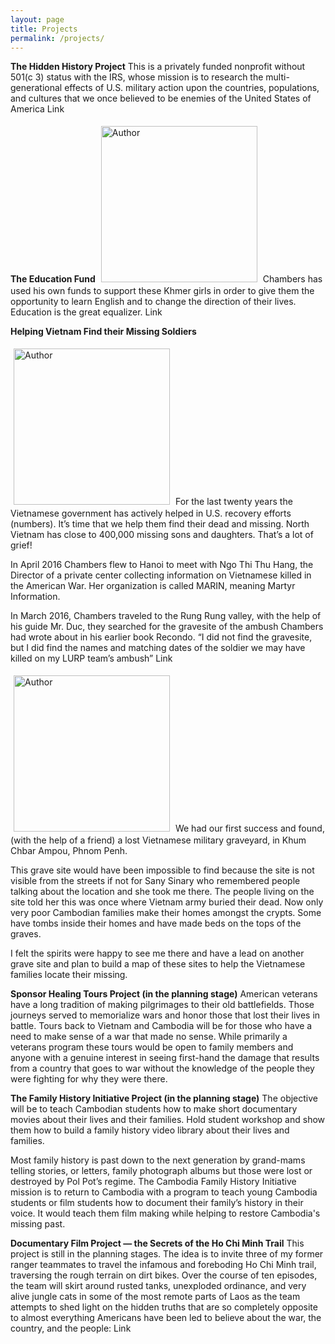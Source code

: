 ```yaml
---
layout: page
title: Projects
permalink: /projects/
---
```


**The Hidden History Project**
This is a privately funded nonprofit without 501(c 3) status with the IRS, whose mission is to research the multi-generational effects of U.S. military action upon the countries, populations, and cultures that we once believed to be enemies of the United States of America Link

**The Education Fund**
<img class=" img-responsive img-rounded" style="height: 250px; margin: 5px;" src="{{ site.url }}/images/the_edu_fund.jpg" alt="Author"/>
Chambers has used his own funds to support these Khmer girls in order to give them the opportunity to learn English and to change the direction of their lives. Education is the great equalizer. Link

**Helping Vietnam Find their Missing Soldiers**

<img class="pull-right img-responsive img-rounded" style="height: 250px; margin: 5px;" src="{{ site.url }}/images/helping_vn_find_their_missing_soldiers.jpg" alt="Author"/>
For the last twenty years the Vietnamese government has actively helped in U.S. recovery efforts (numbers). It’s time that we help them find their dead and missing. North Vietnam has close to 400,000 missing sons and daughters. That’s a lot of grief!

In April 2016 Chambers flew to Hanoi to meet with Ngo Thi Thu Hang, the Director of a private center collecting information on Vietnamese killed in the American War. Her organization is called MARIN, meaning Martyr Information.

In March 2016, Chambers traveled to the Rung Rung valley, with the help of his guide Mr. Duc, they searched for the gravesite of the ambush Chambers had wrote about in his earlier book Recondo. “I did not find the gravesite, but I did find the names and matching dates of the soldier we may have killed on my LURP team’s ambush” Link

<img class="pull-left img-responsive img-rounded" style="height: 250px; margin: 5px;" src="{{ site.url }}/images/helping_vn_find_their_missing_soldiers_2.jpg" alt="Author"/>
We had our first success and found, (with the help of a friend) a lost Vietnamese military graveyard, in Khum Chbar Ampou, Phnom Penh.

This grave site would have been impossible to find because the site is not visible from the streets if not for Sany Sinary who remembered people talking about the location and she took me there. The people living on the site told her this was once where Vietnam army buried their dead. Now only very poor Cambodian families make their homes amongst the crypts.   Some have tombs inside their homes and have made beds on the tops of the graves.

I felt the spirits were happy to see me there and have a lead on another grave site and plan to build a map of these sites to help the Vietnamese families locate their missing.

**Sponsor Healing Tours Project (in the planning stage)**
American veterans have a long tradition of making pilgrimages to their old battlefields. Those journeys served to memorialize wars and honor those that lost their lives in battle.  Tours back to Vietnam and Cambodia will be for those who have a need to make sense of a war that made no sense.  While primarily a veterans program these tours would be open to family members and anyone with a genuine interest in seeing first-hand the damage that results from a country that goes to war without the knowledge of the people they were fighting for why they were there.

**The Family History Initiative Project (in the planning stage)**
The objective will be to teach Cambodian students how to make short documentary movies about their lives and their families.  Hold student workshop and show them how to build a family history video library about their lives and families.

Most family history is past down to the next generation by grand-mams telling stories, or letters, family photograph albums but those were lost or destroyed by Pol Pot’s regime.  The Cambodia Family History Initiative mission is to return to Cambodia with a program to teach young Cambodia students or film students how to document their family’s history in their voice.  It would teach them film making while helping to restore Cambodia's missing past.

**Documentary Film Project — the Secrets of the Ho Chi Minh Trail**
This project is still in the planning stages. The idea is to invite three of my former ranger teammates to travel the infamous and foreboding Ho Chi Minh trail, traversing the rough terrain on dirt bikes. Over the course of ten episodes, the team will skirt around rusted tanks, unexploded ordinance, and very alive jungle cats in some of the most remote parts of Laos as the team attempts to shed light on the hidden truths that are so completely opposite to almost everything Americans have been led to believe about the war, the country, and the people: Link
